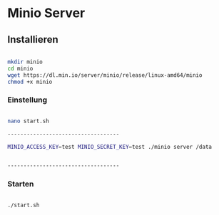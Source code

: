 # Minio Server

## Installieren 

```bash

mkdir minio
cd minio
wget https://dl.min.io/server/minio/release/linux-amd64/minio
chmod +x minio

```

### Einstellung

```bash

nano start.sh

-----------------------------------

MINIO_ACCESS_KEY=test MINIO_SECRET_KEY=test ./minio server /data


-----------------------------------
```

### Starten

```bash

./start.sh
```